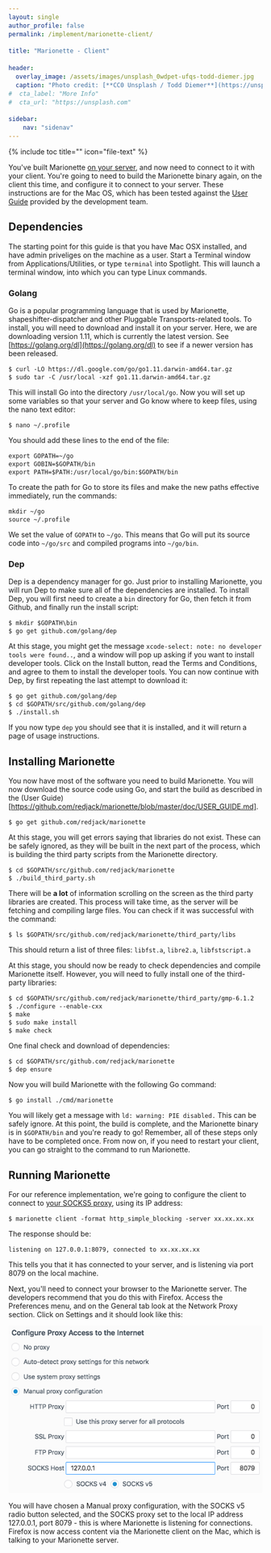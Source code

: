 ```yaml
---
layout: single
author_profile: false
permalink: /implement/marionette-client/

title: "Marionette - Client"

header:
  overlay_image: /assets/images/unsplash_0wdpet-ufqs-todd-diemer.jpg
  caption: "Photo credit: [**CC0 Unsplash / Todd Diemer**](https://unsplash.com/@todd_diemer)"
#  cta_label: "More Info"
#  cta_url: "https://unsplash.com"

sidebar:
    nav: "sidenav"
---
```


{% include toc title="" icon="file-text" %}

You've built Marionette [on your server](/implement/marionette-server), and now need to connect to it with your client. You're going to need to build the Marionette binary again, on the client this time, and configure it to connect to your server. These instructions are for the Mac OS, which has been tested against the [User Guide](https://github.com/redjack/marionette/blob/master/doc/USER_GUIDE.md) provided by the development team. 

## Dependencies

The starting point for this guide is that you have Mac OSX installed, and have admin priveliges on the machine as a user. Start a Terminal window from Applications/Utilities, or type ```terminal``` into Spotlight. This will launch a terminal window, into which you can type Linux commands.

### Golang

Go is a popular programming language that is used by Marionette, shapeshifter-dispatcher and other Pluggable Transports-related tools. To install, you will need to download and install it on your server. Here, we are downloading version 1.11, which is currently the latest version. See [https://golang.org/dl](https://golang.org/dl) to see if a newer version has been released.

~~~~~
$ curl -LO https://dl.google.com/go/go1.11.darwin-amd64.tar.gz
$ sudo tar -C /usr/local -xzf go1.11.darwin-amd64.tar.gz
~~~~~

This will install Go into the directory ```/usr/local/go```. Now you will set up some variables so that your server and Go know where to keep files, using the nano text editor:

~~~~~
$ nano ~/.profile
~~~~~

You should add these lines to the end of the file:

~~~~~
export GOPATH=~/go
export GOBIN=$GOPATH/bin
export PATH=$PATH:/usr/local/go/bin:$GOPATH/bin
~~~~~

To create the path for Go to store its files and make the new paths effective immediately, run the commands:

~~~~~
mkdir ~/go
source ~/.profile
~~~~~

We set the value of ```GOPATH``` to ```~/go```. This means that Go will put its source code into ```~/go/src``` and compiled programs into ```~/go/bin```.


### Dep

Dep is a dependency manager for go. Just prior to installing Marionette, you will run Dep to make sure all of the dependencies are installed. To install Dep, you will first need to create a ```bin``` directory for Go, then fetch it from Github, and finally run the install script:

~~~~~
$ mkdir $GOPATH\bin
$ go get github.com/golang/dep
~~~~~

At this stage, you might get the message ```xcode-select: note: no developer tools were found..```, and a window will pop up asking if you want to install developer tools. Click on the Install button, read the Terms and Conditions, and agree to them to install the developer tools. You can now continue with Dep, by first repeating the last attempt to download it:

~~~~~
$ go get github.com/golang/dep
$ cd $GOPATH/src/github.com/golang/dep
$ ./install.sh
~~~~~

If you now type ```dep``` you should see that it is installed, and it will return a page of usage instructions.

## Installing Marionette

You now have most of the software you need to build Marionette. You will now download the source code using Go, and start the build as described in the (User Guide)[https://github.com/redjack/marionette/blob/master/doc/USER_GUIDE.md].

~~~~~
$ go get github.com/redjack/marionette
~~~~~

At this stage, you will get errors saying that libraries do not exist. These can be safely ignored, as they will be built in the next part of the process, which is building the third party scripts from the Marionette directory.

~~~~~
$ cd $GOPATH/src/github.com/redjack/marionette
$ ./build_third_party.sh
~~~~~

There will be **a lot** of information scrolling on the screen as the third party libraries are created. This process will take time, as the server will be fetching and compiling large files. You can check if it was successful with the command:

~~~~~
$ ls $GOPATH/src/github.com/redjack/marionette/third_party/libs
~~~~~

This should return a list of three files: ```libfst.a```, ```libre2.a```, ```libfstscript.a```

At this stage, you should now be ready to check dependencies and compile Marionette itself. However, you will need to fully install one of the third-party libraries:

~~~~~
$ cd $GOPATH/src/github.com/redjack/marionette/third_party/gmp-6.1.2
$ ./configure --enable-cxx
$ make
$ sudo make install
$ make check
~~~~~

One final check and download of dependencies:

~~~~~
$ cd $GOPATH/src/github.com/redjack/marionette
$ dep ensure
~~~~~

Now you will build Marionette with the following Go command:

~~~~~
$ go install ./cmd/marionette
~~~~~
You will likely get a message with ```ld: warning: PIE disabled.``` This can be safely ignore. At this point, 
the build is complete, and the  Marionette binary is in ```$GOPATH/bin``` and you're ready to go! Remember, all of these steps only have to be completed once. From now on, if you need to restart your client, you can go straight to the command to run Marionette.

## Running Marionette

For our reference implementation, we're going to configure the client to connect to [your SOCKS5 proxy](/implement/marionette-server), using its IP address:

~~~~~
$ marionette client -format http_simple_blocking -server xx.xx.xx.xx
~~~~~

The response should be:

~~~~
listening on 127.0.0.1:8079, connected to xx.xx.xx.xx
~~~~

This tells you that it has connected to your server, and is listening via port 8079 on the local machine.

Next, you'll need to connect your browser to the Marionette server. The developers recommend that you do this with Firefox. Access the Preferences menu, and on the General tab look at the Network Proxy section. Click on Settings and it should look like this:

<img src="/assets/images/firefoxproxy.png" alt="Firefox proxy settings for Marionette" />

You will have chosen a Manual proxy configuration, with the SOCKS v5 radio button selected, and the SOCKS proxy set to the local IP address 127.0.0.1, port 8079 - this is where Marionette is listening for connections. Firefox is now access content via the Marionette client on the Mac, which is talking to your Marionette server.




